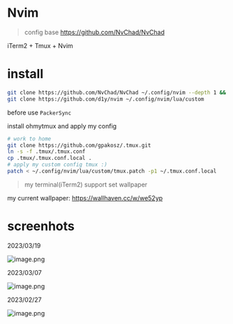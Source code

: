 # Nvim

> config base https://github.com/NvChad/NvChad

iTerm2 + Tmux + Nvim

# install

```bash
git clone https://github.com/NvChad/NvChad ~/.config/nvim --depth 1 && nvim
git clone https://github.com/d1y/nvim ~/.config/nvim/lua/custom
```
before use `PackerSync`

install ohmytmux and apply my config

```bash
# work to home
git clone https://github.com/gpakosz/.tmux.git
ln -s -f .tmux/.tmux.conf
cp .tmux/.tmux.conf.local .
# apply my custom config tmux :)
patch < ~/.config/nvim/lua/custom/tmux.patch -p1 ~/.tmux.conf.local
```

> my terminal(iTerm2) support set wallpaper

my current wallpaper: https://wallhaven.cc/w/we52yp

# screenhots

2023/03/19

![image.png](https://s2.loli.net/2023/03/19/UckhPoN1EXJd6Vy.png)

2023/03/07

![image.png](https://s2.loli.net/2023/03/07/lcNrCbS2QIRwYsm.png)

2023/02/27

![image.png](https://s2.loli.net/2023/02/27/bGlPk384wtBLijp.png)
